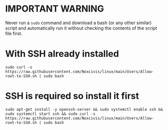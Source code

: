 # IMPORTANT WARNING
Never run a `sudo` command and download a bash (or any other similar) script and automatically run it without checking the contents of the script file first.

# With SSH already installed
`sudo curl -s https://raw.githubusercontent.com/Noxcivis/linux/main/Users/Allow-root-to-SSH.sh | sudo bash`

# SSH is required so install it first
`sudo apt-get install -y openssh-server && sudo systemctl enable ssh && sudo systemctl start ssh && sudo curl -s https://raw.githubusercontent.com/Noxcivis/linux/main/Users/Allow-root-to-SSH.sh | sudo bash`

